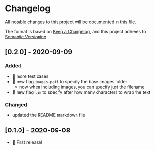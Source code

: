# Changelog
All notable changes to this project will be documented in this file.

The format is based on [Keep a Changelog](https://keepachangelog.com/en/1.0.0/),
and this project adheres to [Semantic Versioning](https://semver.org/spec/v2.0.0.html).

## [0.2.0] - 2020-09-09
### Added
- 📝 more test cases
- 🎉 new flag `images-path` to specify the base images folder
  - now when including images, you can specify just the filename
- 🎉 new flag `lim` to specify after how many characters to wrap the text

### Changed
- updated the README markdown file

## [0.1.0] - 2020-09-08
- 🎉 First release!
